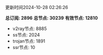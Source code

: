 更新时间2024-10-28 02:26:26

**总订阅: 2896**
**总节点: 30239**
**有效节点: 12810**
- v2ray节点: 8885
- ss节点: 2024
- trojan节点: 1891
- ssr节点: 10
